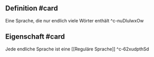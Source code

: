 ## Definition #card 
Eine Sprache, die nur endlich viele Wörter enthält
^c-nuDlulwxOw

## Eigenschaft #card 
Jede endliche Sprache ist eine [[Reguläre Sprache]]
^c-62xudpthSd
